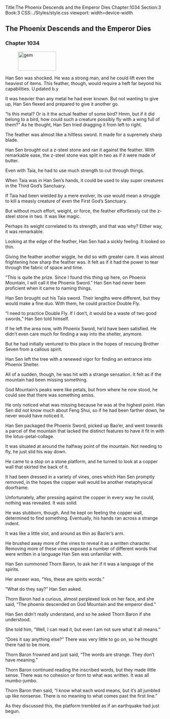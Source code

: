 Title:The Phoenix Descends and the Emperor Dies 
Chapter:1034 
Section:3 
Book:3 
CSS:../Styles/style.css 
viewport: width=device-width
  
## The Phoenix Descends and the Emperor Dies
### Chapter 1034
  
<figure>
	<img src="../Images/gem.gif" alt="gem" id="gem" width="120" height="60" />
</figure>
  

  
Han Sen was shocked. He was a strong man, and he could lift even the heaviest of items. This feather, though, would require a heft far beyond his capabilities. U.pdated b.y

It was heavier than any metal he had ever known. But not wanting to give up, Han Sen flexed and prepared to give it another go.

“Is this metal? Or is it the actual feather of some bird? Hmm, but if it did belong to a bird, how could such a creature possibly fly with a wing full of them?” As he thought, Han Sen tried dragging it from left to right.

The feather was almost like a hiltless sword. It made for a supremely sharp blade.

Han Sen brought out a z-steel stone and ran it against the feather. With remarkable ease, the z-steel stone was split in two as if it were made of butter.

Even with Taia, he had to use much strength to cut through things.

When Taia was in Han Sen’s hands, it could be used to slay super creatures in the Third God’s Sanctuary.

If Taia had been wielded by a mere evolver, its use would mean a struggle to kill a measly creature of even the First God’s Sanctuary.

But without much effort, weight, or force, the feather effortlessly cut the z-steel stone in two. It was like magic.

Perhaps its weight correlated to its strength, and that was why? Either way, it was remarkable.

Looking at the edge of the feather, Han Sen had a sickly feeling. It looked so thin.

Giving the feather another wiggle, he did so with greater care. It was almost frightening how sharp the feather was. It felt as if it had the power to tear through the fabric of space and time.

“This is quite the prize. Since I found this thing up here, on Phoenix Mountain, I will call it the Phoenix Sword.” Han Sen had never been proficient when it came to naming things.

Han Sen brought out his Taia sword. Their lengths were different, but they would make a fine duo. With them, he could practice Double Fly.

“I need to practice Double Fly. If I don’t, it would be a waste of two good swords,” Han Sen told himself.

If he left the area now, with Phoenix Sword, he’d have been satisfied. He didn’t even care much for finding a way into the shelter, anymore.

But he had initially ventured to this place in the hopes of rescuing Brother Seven from a callous spirit.

Han Sen left the tree with a renewed vigor for finding an entrance into Phoenix Shelter.

All of a sudden, though, he was hit with a strange sensation. It felt as if the mountain had been missing something.

God Mountain’s peaks were like petals, but from where he now stood, he could see that there was something amiss.

He only noticed what was missing because he was at the highest point. Han Sen did not know much about Feng Shui, so if he had been farther down, he never would have noticed it.

Han Sen packaged the Phoenix Sword, picked up Bao’er, and went towards a parcel of the mountain that lacked the distinct features to have it fit in with the lotus-petal-collage.

It was situated at around the halfway point of the mountain. Not needing to fly, he just slid his way down.

He came to a stop on a stone platform, and he turned to look at a copper wall that skirted the back of it.

It had been dressed in a variety of vines, ones which Han Sen promptly removed, in the hopes the copper wall would be another metaphysical doorframe.

Unfortunately, after pressing against the copper in every way he could, nothing was revealed. It was solid.

He was stubborn, though. And he kept on feeling the copper wall, determined to find something. Eventually, his hands ran across a strange indent.

It was like a little slot, and around as thin as Bao’er’s arm.

He brushed away more of the vines to reveal it as a written character. Removing more of these vines exposed a number of different words that were written in a language Han Sen was unfamiliar with.

Han Sen summoned Thorn Baron, to ask her if it was a language of the spirits.

Her answer was, “Yes, these are spirits words.”

“What do they say?” Han Sen asked.

Thorn Baron had a curious, almost perplexed look on her face, and she said, “The phoenix descended on God Mountain and the emperor died.”

Han Sen didn’t really understand, and so he asked Thorn Baron if she understood.

She told him, “Well, I can read it, but even I am not sure what it all means.”

“Does it say anything else?” There was very little to go on, so he thought there had to be more.

Thorn Baron frowned and just said, “The words are strange. They don’t have meaning.”

Thorn Baron continued reading the inscribed words, but they made little sense. There was no cohesion or form to what was written. It was all mumbo-jumbo.

Thorn Baron then said, “I know what each word means, but it’s all jumbled up like nonsense. There is no meaning to what comes past the first line.”

As they discussed this, the platform trembled as if an earthquake had just begun.